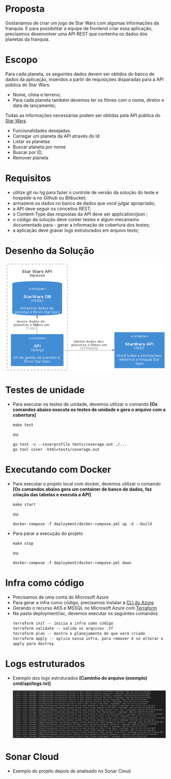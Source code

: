 # Proposta

Gostaríamos de criar um jogo de Star Wars com algumas informações da franquia. E para possibilitar a
equipe de frontend criar essa aplicação, precisamos desenvolver uma API REST que contenha os dados dos
planetas da franquia.

# Escopo
Para cada planeta, os seguintes dados devem ser obtidos do banco de dados da aplicação, inseridos a partir
de requisições disparadas para a API pública do Star Wars:
- Nome, clima e terreno;
- Para cada planeta também devemos ter os filmes com o nome, diretor e data de lançamento;
  
Todas as informações necessárias podem ser obtidas pela API pública do [Star Wars](https://swapi.dev/).
- Funcionalidades desejadas:
- Carregar um planeta da API através do Id
- Listar os planetas
- Buscar planeta por nome
- Buscar por ID,
- Remover planeta

# Requisitos
- utilize git ou hg para fazer o controle de versão da solução do teste e hospede-a no Github ou Bitbucket;
- armazene os dados no banco de dados que você julgar apropriado;
- a API deve seguir os conceitos REST;
- o Content-Type das respostas da API deve ser application/json ;
- o código da solução deve conter testes e algum mecanismo documentado para - gerar a informação de
cobertura dos testes;
- a aplicação deve gravar logs estruturados em arquivo texto;

# Desenho da Solução
<p align="center">
  <img src="docs/desenho-arquitetura.png" width="800" title="Main">
</p>

# Testes de unidade
- Para executar os testes de unidade, devemos utilizar o comando <strong>[Os comandos abaixo executa os testes de unidade e gera o arquivo com a cobertura]</strong>
  ```
  make test
  ```
  ou
  ```
  go test -v --coverprofile tests/coverage.out ./...
  go tool cover -html=tests/coverage.out
  ```

# Executando com Docker
- Para executar o projeto local com docker, devemos utilizar o comando <strong>[Os comandos abaixo gera um container de banco de dados, faz criação das tabelas e executa a API]</strong>
  ```
  make start
  ```
  ou 
  ```
  docker-compose -f deployment/docker-compose.yml up -d --build
  ```
- Para parar a execução do projeto
  ```
  make stop
  ```
  ou 
  ```
  docker-compose -f deployment/docker-compose.yml down
  ```

# Infra como código
- Precisamos de uma conta do Microsoft Azure
- Para gerar a infra como código, precisamos instalar a [CLI do Azure](https://learn.microsoft.com/pt-br/cli/azure/install-azure-cli) 
- Gerando o recurso AKS e MSSQL no Microsoft Azure com [Terraform](https://www.terraform.io/)
- Na pasta deployment/iac, devemos executar os seguintes comandos
  ```
  terraform init -- inicia a infra como código
  terraform validate -- valida os arquivos .tf
  terraform plan -- mostra o planejamento do que será criado
  terraform apply -- aplica nossa infra. para remover é só alterar o apply para destroy
  ```

# Logs estruturados
- Exemplo dos logs estruturados <strong>[Caminho do arquivo (exemplo) cmd/api/logs.txt]</strong>
  <p align="center">
  <img src="docs/logs.png" width="800" title="Main">
</p>
  
# Sonar Cloud
- Exemplo do projeto depois de analisado no Sonar Cloud